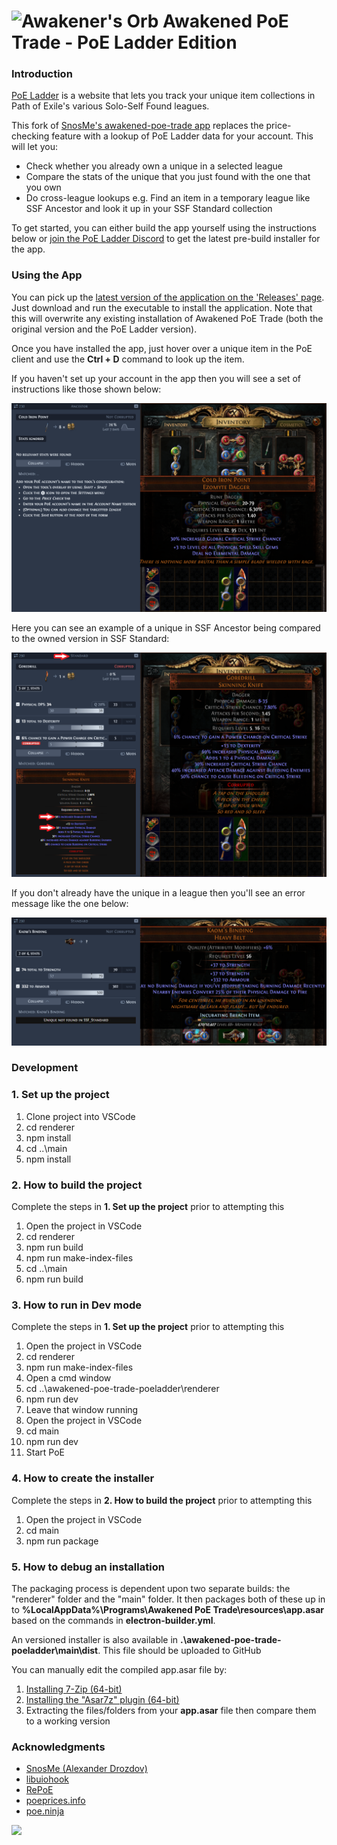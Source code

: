 # ![Awakener's Orb](https://web.poecdn.com/image/Art/2DItems/Currency/TransferOrb.png) Awakened PoE Trade - PoE Ladder Edition

### Introduction

[PoE Ladder](https://poeladder.com/) is a website that lets you track your unique item collections in Path of Exile's various Solo-Self Found leagues.

This fork of [SnosMe's awakened-poe-trade app](https://github.com/SnosMe/awakened-poe-trade) replaces the price-checking feature with a lookup of PoE Ladder data for your account.  This will let you:
  - Check whether you already own a unique in a selected league
  - Compare the stats of the unique that you just found with the one that you own
  - Do cross-league lookups e.g. Find an item in a temporary league like SSF Ancestor and look it up in your SSF Standard collection

To get started, you can either build the app yourself using the instructions below or [join the PoE Ladder Discord](https://discord.gg/YppDk6b92c) to get the latest pre-build installer for the app.

### Using the App

You can pick up the [latest version of the application on the 'Releases' page](https://github.com/halfacandan/awakened-poe-trade-poeladder/releases). Just download and run the executable to install the application. Note that this will overwrite any existing installation of Awakened PoE Trade (both the original version and the PoE Ladder version).

Once you have installed the app, just hover over a unique item in the PoE client and use the **Ctrl + D** command to look up the item.

If you haven't set up your account in the app then you will see a set of instructions like those shown below:

![](./docs/guide/guide_00_poe_login_01_check.png)

Here you can see an example of a unique in SSF Ancestor being compared to the owned version in SSF Standard:

![](./docs/guide/guide_00_poe_compare_02_temp_to_standard.png)

If you don't already have the unique in a league then you'll see an error message like the one below:

![](./docs/guide/guide_00_poe_compare_03_temp_to_standard_not_found.png)

### Development

### 1. Set up the project

1) Clone project into VSCode
2) cd renderer
3) npm install
4) cd ..\main
5) npm install

### 2. How to build the project

Complete the steps in **1. Set up the project** prior to attempting this

1) Open the project in VSCode
2) cd renderer
3) npm run build
4) npm run make-index-files
5) cd ..\main
6) npm run build

### 3. How to run in Dev mode

Complete the steps in **1. Set up the project** prior to attempting this

1) Open the project in VSCode
2) cd renderer
3) npm run make-index-files
4) Open a cmd window
5) cd ..\awakened-poe-trade-poeladder\renderer
6) npm run dev
7) Leave that window running
8) Open the project in VSCode
9) cd main
10) npm run dev
11) Start PoE

### 4. How to create the installer

Complete the steps in **2. How to build the project** prior to attempting this

1) Open the project in VSCode
2) cd main
3) npm run package

### 5. How to debug an installation

The packaging process is dependent upon two separate builds: the "renderer" folder and the "main" folder. It then packages both of these up in to **%LocalAppData%\Programs\Awakened PoE Trade\resources\app.asar** based on the commands in **electron-builder.yml**.

An versioned installer is also available in **.\awakened-poe-trade-poeladder\main\dist**. This file should be uploaded to GitHub

You can manually edit the compiled app.asar file by:
1) [Installing 7-Zip (64-bit)](https://www.7-zip.org/download.html)
2) [Installing the "Asar7z" plugin (64-bit)](https://www.tc4shell.com/en/7zip/asar/)
3) Extracting the files/folders from your **app.asar** file then compare them to a working version

### Acknowledgments

- [SnosMe (Alexander Drozdov)](https://github.com/SnosMe)
- [libuiohook](https://github.com/kwhat/libuiohook)
- [RePoE](https://github.com/brather1ng/RePoE)
- [poeprices.info](https://www.poeprices.info/)
- [poe.ninja](https://poe.ninja/)

![](https://i.imgur.com/MATqhv7.png)